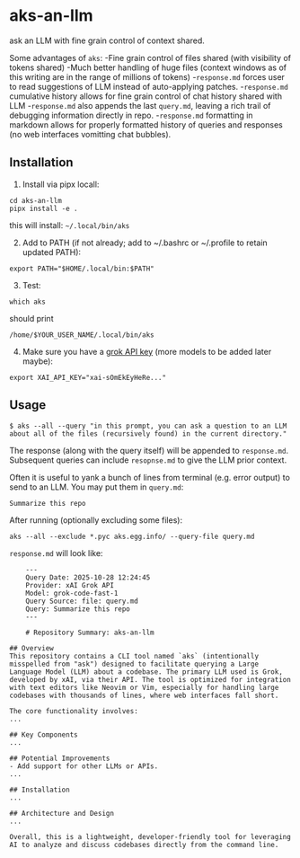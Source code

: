
# aks-an-llm

ask an LLM with fine grain control of context shared.

Some advantages of `aks`:
-Fine grain control of files shared (with visibility of tokens shared)
-Much better handling of huge files (context windows as of this writing are in the range of millions of tokens)
-`response.md` forces user to read suggestions of LLM instead of auto-applying patches.
-`response.md` cumulative history allows for fine grain control of chat history shared with LLM
-`response.md` also appends the last `query.md`, leaving a rich trail of debugging information directly in repo.
-`response.md` formatting in markdown allows for properly formatted history of queries and responses (no web interfaces vomitting chat bubbles).

## Installation
1. Install via pipx locall:
```
cd aks-an-llm
pipx install -e .
```
this will install: `~/.local/bin/aks`

2. Add to PATH (if not already; add to ~/.bashrc or ~/.profile to retain updated PATH):
```
export PATH="$HOME/.local/bin:$PATH"
```

3. Test:
```
which aks
```
should print
```
/home/$YOUR_USER_NAME/.local/bin/aks
```

4. Make sure you have a [grok API key](https://www.google.com/url?sa=t&source=web&rct=j&opi=89978449&url=https://console.x.ai/&ved=2ahUKEwjgtebliciQAxW_FDQIHQVPJRwQFnoECBkQAQ&usg=AOvVaw2IAlpnQPMW-m6Yxrrpztsu) (more models to be added later maybe):
```
export XAI_API_KEY="xai-sOmEkEyHeRe..."
```

## Usage
```
$ aks --all --query "in this prompt, you can ask a question to an LLM about all of the files (recursively found) in the current directory."
```
The response (along with the query itself) will be appended to `response.md`. Subsequent queries can include `resopnse.md` to give the LLM prior context.

Often it is useful to yank a bunch of lines from terminal (e.g. error output) to send to an LLM. You may put them in `query.md`:
```
Summarize this repo
```
After running (optionally excluding some files):
```
aks --all --exclude *.pyc aks.egg.info/ --query-file query.md
```

`response.md` will look like:
```
    ---
    Query Date: 2025-10-28 12:24:45
    Provider: xAI Grok API
    Model: grok-code-fast-1
    Query Source: file: query.md
    Query: Summarize this repo
    ---

    # Repository Summary: aks-an-llm

## Overview
This repository contains a CLI tool named `aks` (intentionally misspelled from "ask") designed to facilitate querying a Large Language Model (LLM) about a codebase. The primary LLM used is Grok, developed by xAI, via their API. The tool is optimized for integration with text editors like Neovim or Vim, especially for handling large codebases with thousands of lines, where web interfaces fall short.

The core functionality involves:
...

## Key Components
...

## Potential Improvements
- Add support for other LLMs or APIs.
...

## Installation
...

## Architecture and Design
...

Overall, this is a lightweight, developer-friendly tool for leveraging AI to analyze and discuss codebases directly from the command line.

```
